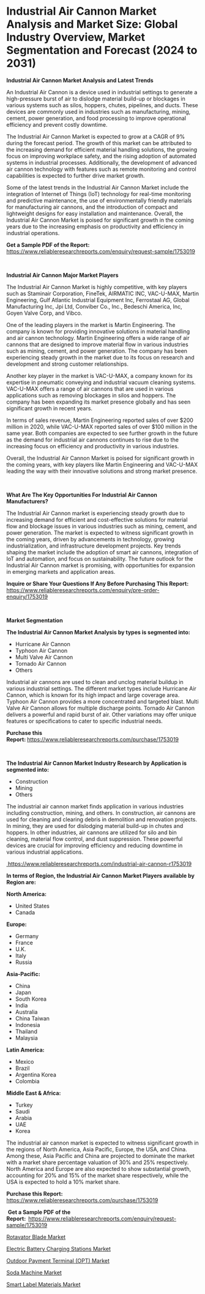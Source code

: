 <p><h1>Industrial Air Cannon Market Analysis and Market Size: Global Industry Overview, Market Segmentation and Forecast (2024 to 2031)</h1></p><p><strong>Industrial Air Cannon Market Analysis and Latest Trends</strong></p>
<p><p>An Industrial Air Cannon is a device used in industrial settings to generate a high-pressure burst of air to dislodge material build-up or blockages in various systems such as silos, hoppers, chutes, pipelines, and ducts. These devices are commonly used in industries such as manufacturing, mining, cement, power generation, and food processing to improve operational efficiency and prevent costly downtime.</p><p>The Industrial Air Cannon Market is expected to grow at a CAGR of 9% during the forecast period. The growth of this market can be attributed to the increasing demand for efficient material handling solutions, the growing focus on improving workplace safety, and the rising adoption of automated systems in industrial processes. Additionally, the development of advanced air cannon technology with features such as remote monitoring and control capabilities is expected to further drive market growth.</p><p>Some of the latest trends in the Industrial Air Cannon Market include the integration of Internet of Things (IoT) technology for real-time monitoring and predictive maintenance, the use of environmentally friendly materials for manufacturing air cannons, and the introduction of compact and lightweight designs for easy installation and maintenance. Overall, the Industrial Air Cannon Market is poised for significant growth in the coming years due to the increasing emphasis on productivity and efficiency in industrial operations.</p></p>
<p><strong>Get a Sample PDF of the Report:&nbsp;</strong> <a href="https://www.reliableresearchreports.com/enquiry/request-sample/1753019">https://www.reliableresearchreports.com/enquiry/request-sample/1753019</a></p>
<p>&nbsp;</p>
<p><strong>Industrial Air Cannon Major Market Players</strong></p>
<p><p>The Industrial Air Cannon Market is highly competitive, with key players such as Staminair Corporation, FineTek, AIRMATIC INC, VAC-U-MAX, Martin Engineering, Gulf Atlantic Industrial Equipment Inc, Ferrostaal AG, Global Manufacturing Inc, Jpi Ltd, Conviber Co., Inc., Bedeschi America, Inc, Goyen Valve Corp, and Vibco.</p><p>One of the leading players in the market is Martin Engineering. The company is known for providing innovative solutions in material handling and air cannon technology. Martin Engineering offers a wide range of air cannons that are designed to improve material flow in various industries such as mining, cement, and power generation. The company has been experiencing steady growth in the market due to its focus on research and development and strong customer relationships.</p><p>Another key player in the market is VAC-U-MAX, a company known for its expertise in pneumatic conveying and industrial vacuum cleaning systems. VAC-U-MAX offers a range of air cannons that are used in various applications such as removing blockages in silos and hoppers. The company has been expanding its market presence globally and has seen significant growth in recent years.</p><p>In terms of sales revenue, Martin Engineering reported sales of over $200 million in 2020, while VAC-U-MAX reported sales of over $100 million in the same year. Both companies are expected to see further growth in the future as the demand for industrial air cannons continues to rise due to the increasing focus on efficiency and productivity in various industries.</p><p>Overall, the Industrial Air Cannon Market is poised for significant growth in the coming years, with key players like Martin Engineering and VAC-U-MAX leading the way with their innovative solutions and strong market presence.</p></p>
<p>&nbsp;</p>
<p><strong>What Are The Key Opportunities For Industrial Air Cannon Manufacturers?</strong></p>
<p><p>The Industrial Air Cannon market is experiencing steady growth due to increasing demand for efficient and cost-effective solutions for material flow and blockage issues in various industries such as mining, cement, and power generation. The market is expected to witness significant growth in the coming years, driven by advancements in technology, growing industrialization, and infrastructure development projects. Key trends shaping the market include the adoption of smart air cannons, integration of IoT and automation, and focus on sustainability. The future outlook for the Industrial Air Cannon market is promising, with opportunities for expansion in emerging markets and application areas.</p></p>
<p><strong>Inquire or Share Your Questions If Any Before Purchasing This Report:</strong> <a href="https://www.reliableresearchreports.com/enquiry/pre-order-enquiry/1753019">https://www.reliableresearchreports.com/enquiry/pre-order-enquiry/1753019</a></p>
<p>&nbsp;</p>
<p><strong>Market Segmentation</strong></p>
<p><strong>The Industrial Air Cannon Market Analysis by types is segmented into:</strong></p>
<p><ul><li>Hurricane Air Cannon</li><li>Typhoon Air Cannon</li><li>Multi Valve Air Cannon</li><li>Tornado Air Cannon</li><li>Others</li></ul></p>
<p><p>Industrial air cannons are used to clean and unclog material buildup in various industrial settings. The different market types include Hurricane Air Cannon, which is known for its high impact and large coverage area. Typhoon Air Cannon provides a more concentrated and targeted blast. Multi Valve Air Cannon allows for multiple discharge points. Tornado Air Cannon delivers a powerful and rapid burst of air. Other variations may offer unique features or specifications to cater to specific industrial needs.</p></p>
<p><strong>Purchase this Report:&nbsp;</strong><a href="https://www.reliableresearchreports.com/purchase/1753019">https://www.reliableresearchreports.com/purchase/1753019</a></p>
<p>&nbsp;</p>
<p><strong>The Industrial Air Cannon Market Industry Research by Application is segmented into:</strong></p>
<p><ul><li>Construction</li><li>Mining</li><li>Others</li></ul></p>
<p><p>The industrial air cannon market finds application in various industries including construction, mining, and others. In construction, air cannons are used for cleaning and clearing debris in demolition and renovation projects. In mining, they are used for dislodging material build-up in chutes and hoppers. In other industries, air cannons are utilized for silo and bin cleaning, material flow control, and dust suppression. These powerful devices are crucial for improving efficiency and reducing downtime in various industrial applications.</p></p>
<p><a href="https://www.reliableresearchreports.com/industrial-air-cannon-r1753019">&nbsp;https://www.reliableresearchreports.com/industrial-air-cannon-r1753019</a></p>
<p><strong>In terms of Region, the Industrial Air Cannon Market Players available by Region are:</strong></p>
<p>
    <p> <strong> North America: </strong>
        <ul>
            <li>United States</li>
            <li>Canada</li>
        </ul>
        </p> 
    <p> <strong> Europe: </strong>
        <ul>
            <li>Germany</li>
            <li>France</li>
            <li>U.K.</li>
            <li>Italy</li>
            <li>Russia</li>
        </ul>
        </p> 
    <p> <strong> Asia-Pacific: </strong>
        <ul>
            <li>China</li>
            <li>Japan</li>
            <li>South Korea</li>
            <li>India</li>
            <li>Australia</li>
            <li>China Taiwan</li>
            <li>Indonesia</li>
            <li>Thailand</li>
            <li>Malaysia</li>
        </ul>
        </p> 
    <p> <strong> Latin America: </strong>
        <ul>
            <li>Mexico</li>
            <li>Brazil</li>
            <li>Argentina Korea</li>
            <li>Colombia</li>
        </ul>
        </p> 
    <p> <strong> Middle East & Africa: </strong>
        <ul>
            <li>Turkey</li>
            <li>Saudi</li>
            <li>Arabia</li>
            <li>UAE</li>
            <li>Korea</li>
        </ul>
    </p>
    </p>
<p><p>The industrial air cannon market is expected to witness significant growth in the regions of North America, Asia Pacific, Europe, the USA, and China. Among these, Asia Pacific and China are projected to dominate the market with a market share percentage valuation of 30% and 25% respectively. North America and Europe are also expected to show substantial growth, accounting for 20% and 15% of the market share respectively, while the USA is expected to hold a 10% market share.</p></p>
<p><strong>Purchase this Report: </strong><a href="https://www.reliableresearchreports.com/purchase/1753019">https://www.reliableresearchreports.com/purchase/1753019</a></p>
<p>&nbsp;<strong>Get a Sample PDF of the Report:&nbsp;&nbsp;</strong><a href="https://www.reliableresearchreports.com/enquiry/request-sample/1753019">https://www.reliableresearchreports.com/enquiry/request-sample/1753019</a></p>
<p><strong></strong></p>
<p><p><a href="https://github.com/angelajermaine/Market-Research-Report-List-4/blob/main/rotavator-blade-market.md">Rotavator Blade Market</a></p><p><a href="https://www.linkedin.com/pulse/deep-dive-electric-battery-charging-stations-market-itstrends-a76ne?trackingId=c5pluTZxTW6I9BryeFbiPg%3D%3D">Electric Battery Charging Stations Market</a></p><p><a href="https://issuu.com/reportprime-2/docs/outdoor-payment-terminal-opt-market-size-2030.pptx">Outdoor Payment Terminal (OPT) Market</a></p><p><a href="https://github.com/provorikovar/Market-Research-Report-List-5/blob/main/soda-machine-market.md">Soda Machine Market</a></p><p><a href="https://www.linkedin.com/pulse/global-smart-label-materials-market-size-expected-reach-cagr-97-urluf?trackingId=%2BAjbP13YSKyVTb95EbZVhQ%3D%3D">Smart Label Materials Market</a></p></p>